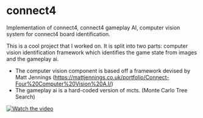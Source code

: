 # connect4
Implementation of connect4, connect4 gameplay AI, computer vision system for connect4 board identification.


This is a cool project that I worked on. It is split into two parts: computer vision identification framework which identifies the game state from images 
and the gameplay ai. 
- The computer vision component is based off a framework devised by Matt Jennings (https://mattjennings.co.uk/portfolio/Connect-Four%20Computer%20Vision%20A.I/)
- The gameplay ai is a hard-coded version of mcts. (Monte Carlo Tree Search)

[![Watch the video](https://img.youtube.com/vi/https://www.youtube.com/watch?v=wiWxFHbbxi0/maxresdefault.jpg)](https://www.youtube.com/watch?v=wiWxFHbbxi0)

